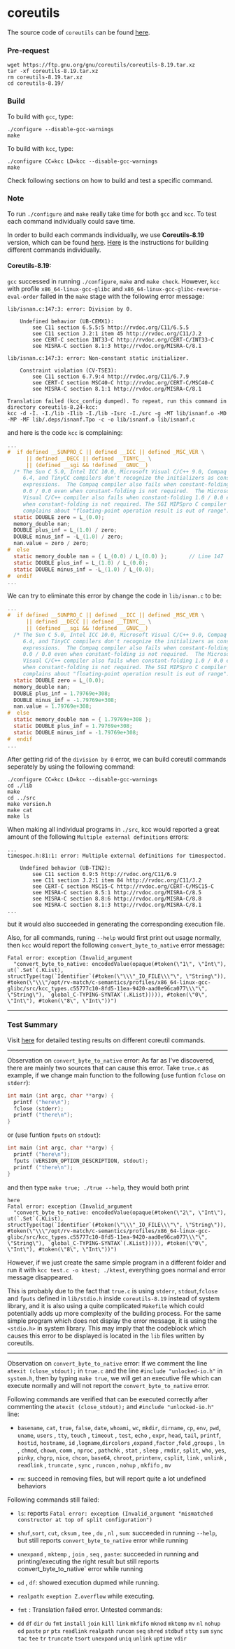 # coreutils

The source code of `coreutils` can be found [here](https://github.com/coreutils/coreutils).

### Pre-request
```shell
wget https://ftp.gnu.org/gnu/coreutils/coreutils-8.19.tar.xz
tar -xf coreutils-8.19.tar.xz
rm coreutils-8.19.tar.xz
cd coreutils-8.19/
```

### Build
To build with `gcc`, type:
```shell
./configure --disable-gcc-warnings
make
```
To build with `kcc`, type:
```shell
./configure CC=kcc LD=kcc --disable-gcc-warnings
make
```
Check following sections on how to build and test a specific command.

### Note

To run `./configure` and `make` really take time for both `gcc` and `kcc`. To test each command individually could save time.

In order to build each commands individually, we use **Coreutils-8.19** version, which can be found [here](https://ftp.gnu.org/gnu/coreutils/). [Here](https://unix.stackexchange.com/questions/50484/install-only-a-few-gnu-coreutils/277272) is the instructions for building different commands individually.

#### Coreutils-8.19:
`gcc` successed in running `./configure`, `make` and `make check`. However, `kcc` with profile `x86_64-linux-gcc-glibc` and `x86_64-linux-gcc-glibc-reverse-eval-order` failed in the `make` stage with the following error message:
```
lib/isnan.c:147:3: error: Division by 0.

    Undefined behavior (UB-CEMX1):
        see C11 section 6.5.5:5 http://rvdoc.org/C11/6.5.5
        see C11 section J.2:1 item 45 http://rvdoc.org/C11/J.2
        see CERT-C section INT33-C http://rvdoc.org/CERT-C/INT33-C
        see MISRA-C section 8.1:3 http://rvdoc.org/MISRA-C/8.1

lib/isnan.c:147:3: error: Non-constant static initializer.

    Constraint violation (CV-TSE3):
        see C11 section 6.7.9:4 http://rvdoc.org/C11/6.7.9
        see CERT-C section MSC40-C http://rvdoc.org/CERT-C/MSC40-C
        see MISRA-C section 8.1:1 http://rvdoc.org/MISRA-C/8.1

Translation failed (kcc_config dumped). To repeat, run this command in directory coreutils-8.24-kcc:
kcc -d -I. -I./lib -Ilib -I./lib -Isrc -I./src -g -MT lib/isnanf.o -MD -MP -MF lib/.deps/isnanf.Tpo -c -o lib/isnanf.o lib/isnanf.c
```
and here is the code `kcc` is complaining:
```c
...
#  if defined __SUNPRO_C || defined __ICC || defined _MSC_VER \
      || defined __DECC || defined __TINYC__ \
      || (defined __sgi && !defined __GNUC__)
  /* The Sun C 5.0, Intel ICC 10.0, Microsoft Visual C/C++ 9.0, Compaq (ex-DEC)
     6.4, and TinyCC compilers don't recognize the initializers as constant
     expressions.  The Compaq compiler also fails when constant-folding
     0.0 / 0.0 even when constant-folding is not required.  The Microsoft
     Visual C/C++ compiler also fails when constant-folding 1.0 / 0.0 even
     when constant-folding is not required. The SGI MIPSpro C compiler
     complains about "floating-point operation result is out of range".  */
  static DOUBLE zero = L_(0.0);
  memory_double nan;
  DOUBLE plus_inf = L_(1.0) / zero;
  DOUBLE minus_inf = -L_(1.0) / zero;
  nan.value = zero / zero;
#  else
  static memory_double nan = { L_(0.0) / L_(0.0) };       // Line 147
  static DOUBLE plus_inf = L_(1.0) / L_(0.0);
  static DOUBLE minus_inf = -L_(1.0) / L_(0.0);
#  endif
...
```
We can try to eliminate this error by change the code in `lib/isnan.c` to be:
```c
...
#  if defined __SUNPRO_C || defined __ICC || defined _MSC_VER \
      || defined __DECC || defined __TINYC__ \
      || (defined __sgi && !defined __GNUC__)
  /* The Sun C 5.0, Intel ICC 10.0, Microsoft Visual C/C++ 9.0, Compaq (ex-DEC)
     6.4, and TinyCC compilers don't recognize the initializers as constant
     expressions.  The Compaq compiler also fails when constant-folding
     0.0 / 0.0 even when constant-folding is not required.  The Microsoft
     Visual C/C++ compiler also fails when constant-folding 1.0 / 0.0 even
     when constant-folding is not required. The SGI MIPSpro C compiler
     complains about "floating-point operation result is out of range".  */
  static DOUBLE zero = L_(0.0);
  memory_double nan;
  DOUBLE plus_inf = 1.79769e+308;
  DOUBLE minus_inf = -1.79769e+308;
  nan.value = 1.79769e+308;
#  else
  static memory_double nan = { 1.79769e+308 };
  static DOUBLE plus_inf = 1.79769e+308;
  static DOUBLE minus_inf = -1.79769e+308;
#  endif
...
```
After getting rid of the `division by 0` error, we can build coreutil commands seperately by using the following command:
```shell
./configure CC=kcc LD=kcc --disable-gcc-warnings
cd ./lib
make
cd ../src
make version.h
make cat
make ls
```

When making all individual programs in `./src`, kcc would reported a great amount of the following `Multiple external definitions` errors:
```
...
timespec.h:81:1: error: Multiple external definitions for timespectod.

    Undefined behavior (UB-TIN2):
        see C11 section 6.9:5 http://rvdoc.org/C11/6.9
        see C11 section J.2:1 item 84 http://rvdoc.org/C11/J.2
        see CERT-C section MSC15-C http://rvdoc.org/CERT-C/MSC15-C
        see MISRA-C section 8.5:1 http://rvdoc.org/MISRA-C/8.5
        see MISRA-C section 8.8:6 http://rvdoc.org/MISRA-C/8.8
        see MISRA-C section 8.1:3 http://rvdoc.org/MISRA-C/8.1
...
```
but it would also succeeded in generating the corresponding execution file.

Also, for all commands, runing `--help` would first print out usage normally, then `kcc` would report the following `convert_byte_to_native` error message:
```
Fatal error: exception (Invalid_argument
  "convert_byte_to_native: encodedValue(opaque(#token(\"1\", \"Int\"), ut(`.Set`(.KList), structType(tag(`Identifier`(#token(\"\\\"_IO_FILE\\\"\", \"String\")), #token(\"\\\"/opt/rv-match/c-semantics/profiles/x86_64-linux-gcc-glibc/src/kcc_types.c55777c10-8fd5-11ea-9420-aad0e96ca077\\\"\", \"String\"), `global_C-TYPING-SYNTAX`(.KList))))), #token(\"0\", \"Int\"), #token(\"8\", \"Int\"))")
```
---
### Test Summary

Visit [here](https://github.com/WenhaoSu/rv-match-testing-notes/blob/master/tests/coreutils/TestSummary.md) for detailed testing results on different coreutil commands.

---
Observation on `convert_byte_to_native` error:
As far as I've discovered, there are mainly two sources that can cause this error. Take `true.c` as example, if we change main function to the following (use funtion `fclose` on `stderr`):
```c
int main (int argc, char **argv) {
  printf ("here\n");
  fclose (stderr);
  printf ("there\n");
}
```
or (use funtion `fputs` on `stdout`):
```c
int main (int argc, char **argv) {
  printf ("here\n");
  fputs (VERSION_OPTION_DESCRIPTION, stdout);
  printf ("there\n");
}
```

and then type `make true; ./true --help`, they would both print
```
here
Fatal error: exception (Invalid_argument
  "convert_byte_to_native: encodedValue(opaque(#token(\"2\", \"Int\"), ut(`.Set`(.KList), structType(tag(`Identifier`(#token(\"\\\"_IO_FILE\\\"\", \"String\")), #token(\"\\\"/opt/rv-match/c-semantics/profiles/x86_64-linux-gcc-glibc/src/kcc_types.c55777c10-8fd5-11ea-9420-aad0e96ca077\\\"\", \"String\"), `global_C-TYPING-SYNTAX`(.KList))))), #token(\"0\", \"Int\"), #token(\"8\", \"Int\"))")
```
However, if we just create the same simple program in a different folder and run it with `kcc test.c -o ktest; ./ktest`, everything goes normal and error message disappeared.

This is probably due to the fact that `true.c` is using `stderr`, `stdout`,`fclose` and `fputs` defined in `lib/stdio.h` inside `coreutils-8.19` instead of system library, and it is also using a quite complicated `Makefile` which could potentially adds up more complexity of the building process. For the same simple program which does not display the error message, it is using the `<stdio.h>` in system library. This may imply that the codeblock which causes this error to be displayed is located in the `lib` files written by coreutils.

---
Observation on `convert_byte_to_native` error:
If we comment the line `atexit (close_stdout);` in `true.c` and the line `#include "unlocked-io.h"` in `system.h`, then by typing `make true`, we will get an executive file which can execute normally and will not report the `convert_byte_to_native` error.

Following commands are verified that can be executed correctly after commenting the `atexit (close_stdout);` and  `#include "unlocked-io.h"` line:

* `basename`, `cat`, `true`, `false`, `date`, `whoami`, `wc`, `mkdir`, `dirname`, `cp`, `env`, `pwd`, `uname`, `users` , `tty`, `touch` , `timeout` , `test`, `echo` , `expr`, `head`, `tail`, `printf`, `hostid`, `hostname`, `id` ,`logname`,`dircolors` ,`expand` ,`factor` ,`fold` ,`groups` , `ln` , `chmod`, `chown`, `comm` , `nproc` , `pathchk` , `stat` , `sleep` , `rmdir`, `split`, `who`, `yes`, `pinky`, `chgrp`, `nice`, `chcon`, `base64`, `chroot`, `printenv`, `csplit`, `link` , `unlink` , `readlink` , `truncate` , `sync` , `runcon` , `nohup` , `mkfifo` , `mv`

* `rm`: succeed in removing files, but will report quite a lot undefined behaviors

Following commands still failed:

* `ls`: reports `Fatal error: exception (Invalid_argument "mismatched constructor at top of split configuration")`

* `shuf`,`sort`, `cut`, `cksum` , `tee` , `du` , `nl` , `sum`: succeeded in running `--help`, but still reports `convert_byte_to_native` error while running

* `unexpand` , `mktemp` , `join` , `seq` , `paste`: succeeded in running and printing/executing the right result but still reports convert_byte_to_native` error while running

* `od` , `df`: showed execution dupmed while running.

* `realpath`: `exeption Z.overflow` while executing.

* `fmt` : Translation failed error.
Untested commands:

* `dd` `df` `dir` `du` `fmt` `install` `join` `kill` `link` `mkfifo` `mknod` `mktemp` `mv` `nl` `nohup` `od` `paste` `pr` `ptx` `readlink` `realpath` `runcon` `seq` `shred` `stdbuf` `stty` `sum` `sync` `tac` `tee` `tr` `truncate` `tsort` `unexpand` `uniq` `unlink` `uptime` `vdir`
